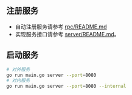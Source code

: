 
## 注册服务

- 自动注册服务请参考 [rpc/README.md](https://github.com/1024casts/snake/blob/master/internal/rpc/README.md)  
- 实现服务接口请参考 [server/README.md](https://github.com/1024casts/snake/blob/master/internal/server/README.md)。

## 启动服务

```bash
# 对外服务
go run main.go server --port=8080
# 对内服务
go run main.go server --port=8080 --internal
```